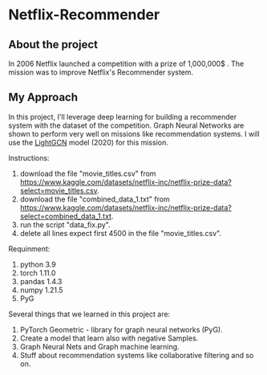 # Netflix-Recommender

## About the project
In 2006 Netflix launched a competition with a prize of 1,000,000$ .
The mission was to improve Netflix's Recommender system.

## My Approach
In this project, I'll leverage deep learning for building a recommender system with 
the dataset of the competition.
Graph Neural Networks are shown to perform very well on missions like recommendation systems.
I will use the [LightGCN](https://arxiv.org/abs/2002.02126) model (2020) for this mission.


Instructions:
1) download the file "movie_titles.csv" from https://www.kaggle.com/datasets/netflix-inc/netflix-prize-data?select=movie_titles.csv.
2) download the file "combined_data_1.txt" from https://www.kaggle.com/datasets/netflix-inc/netflix-prize-data?select=combined_data_1.txt.
3) run the script "data_fix.py".
4) delete all lines expect first 4500 in the file "movie_titles.csv". 

Requinment:
1) python 3.9
2) torch 1.11.0
3) pandas 1.4.3
4) numpy 1.21.5
5) PyG

Several things that we learned in this project are:
1) PyTorch Geometric - library for graph neural networks (PyG).
2) Create a model that learn also with negative Samples.
3) Graph Neural Nets and Graph machine learning.
4) Stuff about recommendation systems like collaborative filtering and so on.
